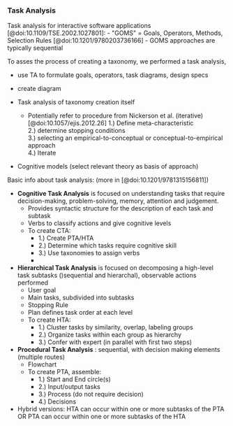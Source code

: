 ### Task Analysis


Task analysis for interactive software applications [@doi:10.1109/TSE.2002.1027801]:
    - "GOMS" = Goals, Operators, Methods, Selection Rules [@doi:10.1201/9780203736166]
      - GOMS approaches are typically sequential



To asses the process of creating a taxonomy, we performed a task analysis, 

- use TA to formulate goals, operators, task diagrams, design specs
- create diagram
- Task analysis of taxonomy creation itself
  - Potentially refer to procedure from Nickerson et al.  (iterative) [@doi:10.1057/ejis.2012.26]
  1.) Define meta-characteristic  
  2.) determine stopping conditions  
  3.) selecting an empirical-to-conceptual or conceptual-to-empirical approach  
  4.) Iterate  

- Cognitive models (select relevant theory as basis of approach)

Basic info about task analysis: (more in [@doi:10.1201/9781315156811])
- **Cognitive Task Analysis** is focused on understanding tasks that require decision-making, problem-solving, memory, attention and judgement.  
	- Provides syntactic structure for the description of each task and subtask  
	- Verbs to classify actions and give cognitive levels  
	- To create CTA:  
		- 1.) Create PTA/HTA  
		- 2.) Determine which tasks require cognitive skill  
		- 3.) Use taxonomies to assign verbs  
		-  
- **Hierarchical Task Analysis** is focused on decomposing a high-level task subtasks ()sequential and hierarchal), observable actions performed  
	- User goal  
	- Main tasks, subdivided into subtasks  
	- Stopping Rule  
	- Plan defines task order at each level  
	- To create HTA:  
		- 1.) Cluster tasks by similarity, overlap, labeling groups  
		- 2.) Organize tasks within each group as hierarchy  
		- 3.) Confer with expert (in parallel with first two steps)  
- **Procedural Task Analysis** : sequential, with decision making elements (multiple routes)  
	- Flowchart  
	- To create PTA, assemble:  
		- 1.) Start and End circle(s)  
		- 2.) Input/output tasks  
		- 3.) Process (do not require decision)  
		- 4.) Decisions  
- Hybrid versions: HTA can occur within one or more subtasks of the PTA OR PTA can occur within one or more subtasks of the HTA  